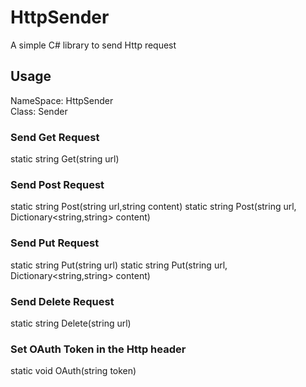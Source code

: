 # HttpSender
A simple C# library to send Http request

## Usage
NameSpace: HttpSender  
Class: Sender

### Send Get Request
static string Get(string url)

### Send Post Request
static string Post(string url,string content)
static string Post(string url, Dictionary<string,string> content)

### Send Put Request
static string Put(string url)
static string Put(string url, Dictionary<string,string> content)

### Send Delete Request
static string Delete(string url)

### Set OAuth Token in the Http header
static void OAuth(string token)
